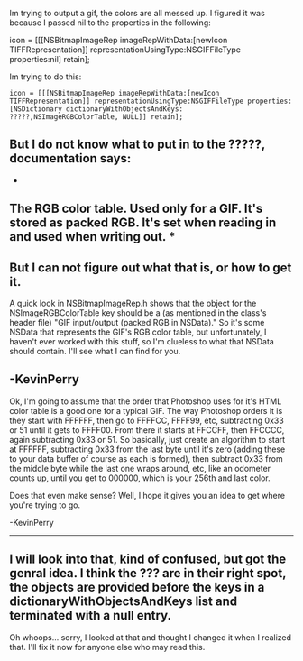 Im trying to output a gif, the colors are all messed up. I figured it was because I passed nil to the properties in the following:

    
 icon = [[[NSBitmapImageRep imageRepWithData:[newIcon TIFFRepresentation]] representationUsingType:NSGIFFileType properties:nil] retain];

Im trying to do this:
    
    icon = [[[NSBitmapImageRep imageRepWithData:[newIcon TIFFRepresentation]] representationUsingType:NSGIFFileType properties:
    [NSDictionary dictionaryWithObjectsAndKeys:
    ?????,NSImageRGBColorTable, NULL]] retain];

But I do not know what to put in to the ?????, documentation says:
----
*
The RGB color table. Used only for a GIF. It's stored as packed RGB. It's set when reading in and used when writing out.
*
----
But I can not figure out what that is, or how to get it.
----
A quick look in NSBitmapImageRep.h shows that the object for the NSImageRGBColorTable key should be a (as mentioned in the class's header file) "GIF input/output (packed RGB in NSData)." So it's some NSData that represents the GIF's RGB color table, but unfortunately, I haven't ever worked with this stuff, so I'm clueless to what that NSData should contain. I'll see what I can find for you.

-KevinPerry
----
Ok, I'm going to assume that the order that Photoshop uses for it's HTML color table is a good one for a typical GIF. The way Photoshop orders it is they start with FFFFFF, then go to FFFFCC, FFFF99, etc, subtracting 0x33 or 51 until it gets to FFFF00. From there it starts at FFCCFF, then FFCCCC, again subtracting 0x33 or 51. So basically, just create an algorithm to start at FFFFFF, subtracting 0x33 from the last byte until it's zero (adding these to your data buffer of course as each is formed), then subtract 0x33 from the middle byte while the last one wraps around, etc, like an odometer counts up, until you get to 000000, which is your 256th and last color.

Does that even make sense? Well, I hope it gives you an idea to get where you're trying to go.

-KevinPerry

----
I will look into that, kind of confused, but got the genral idea. I think the ??? are in their right spot, the objects are provided before the keys in a dictionaryWithObjectsAndKeys list and terminated with a null entry.
----
Oh whoops... sorry, I looked at that and thought I changed it when I realized that. I'll fix it now for anyone else who may read this.
